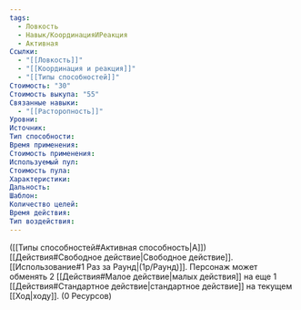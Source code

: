 ```yaml
---
tags:
  - Ловкость
  - Навык/КоординацияИРеакция
  - Активная
Ссылки:
  - "[[Ловкость]]"
  - "[[Координация и реакция]]"
  - "[[Типы способностей]]"
Стоимость: "30"
Стоимость выкупа: "55"
Связанные навыки:
  - "[[Расторопность]]"
Уровни:
Источник:
Тип способности:
Время применения:
Стоимость применения:
Используемый пул:
Стоимость пула:
Характеристики:
Дальность:
Шаблон:
Количество целей:
Время действия:
Тип воздействия:
---
```

([[Типы способностей#Активная способность|А]]) [[Действия#Свободное действие|Свободное действие]]. [[Использование#1 Раз за Раунд|(1р/Раунд)]]. Персонаж может обменять 2 [[Действия#Малое действие|малых действия]] на еще 1 [[Действия#Стандартное действие|стандартное действие]] на текущем [[Ход|ходу]]. (0 Ресурсов)